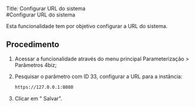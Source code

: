 Title: Configurar URL do sistema  
#Configurar URL do sistema  

Esta funcionalidade tem por objetivo configurar a URL do sistema.  

## Procedimento  

1. Acessar a funcionalidade através do menu principal Parameterização > Parâmetros 4biz;  
2. Pesquisar o parâmetro com ID 33, configurar a URL para a instância:
    ``` sh
    https://127.0.0.1:8080
	```

3. Clicar em " Salvar".
